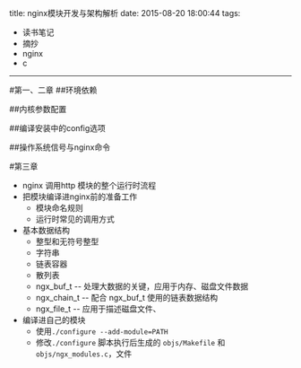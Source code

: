 title: nginx模块开发与架构解析
date: 2015-08-20 18:00:44
tags:
- 读书笔记
- 摘抄
- nginx
- c
---
#第一、二章
##环境依赖

##内核参数配置

##编译安装中的config选项

##操作系统信号与nginx命令

#第三章 
-  nginx 调用http 模块的整个运行时流程
-  把模块编译进nginx前的准备工作    
    + 模块命名规则
    + 运行时常见的调用方式
- 基本数据结构
    + 整型和无符号整型
    + 字符串
    + 链表容器
    + 散列表
    + ngx_buf_t -- 处理大数据的关键，应用于内存、磁盘文件数据
    + ngx_chain_t -- 配合 ngx_buf_t 使用的链表数据结构
    + ngx_file_t -- 应用于描述磁盘文件、
- 编译进自己的模块
    + 使用`./configure --add-module=PATH` 
    + 修改`./configure` 脚本执行后生成的 `objs/Makefile` 和 `objs/ngx_modules.c`，文件